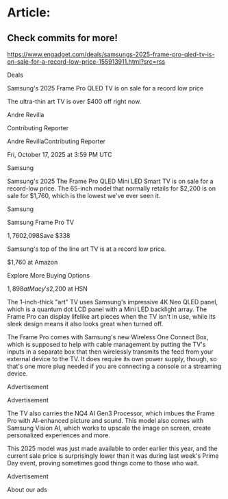 # Article:

## Check commits for more!
https://www.engadget.com/deals/samsungs-2025-frame-pro-qled-tv-is-on-sale-for-a-record-low-price-155913911.html?src=rss

Deals

Samsung's 2025 Frame Pro QLED TV is on sale for a record low price

The ultra-thin art TV is over $400 off right now.

Andre Revilla

Contributing Reporter

Andre RevillaContributing Reporter

Fri, October 17, 2025 at 3:59 PM UTC

Samsung

Samsung's 2025 The Frame Pro QLED Mini LED Smart TV is on sale for a record-low price. The 65-inch model that normally retails for $2,200 is on sale for $1,760, which is the lowest we've ever seen it.

Samsung

Samsung Frame Pro TV

$1,760$2,098Save $338

Samsung's top of the line art TV is at a record low price.

$1,760 at Amazon

Explore More Buying Options

$1,898 at Macy's$2,200 at HSN

The 1-inch-thick "art" TV uses Samsung's impressive 4K Neo QLED panel, which is a quantum dot LCD panel with a Mini LED backlight array. The Frame Pro can display lifelike art pieces when the TV isn't in use, while its sleek design means it also looks great when turned off.

The Frame Pro comes with Samsung's new Wireless One Connect Box, which is supposed to help with cable management by putting the TV's inputs in a separate box that then wirelessly transmits the feed from your external device to the TV. It does require its own power supply, though, so that's one more plug needed if you are connecting a console or a streaming device.

Advertisement

Advertisement

The TV also carries the NQ4 AI Gen3 Processor, which imbues the Frame Pro with AI-enhanced picture and sound. This model also comes with Samsung Vision AI, which works to upscale the image on screen, create personalized experiences and more.

This 2025 model was just made available to order earlier this year, and the current sale price is surprisingly lower than it was during last week's Prime Day event, proving sometimes good things come to those who wait.

Advertisement

About our ads